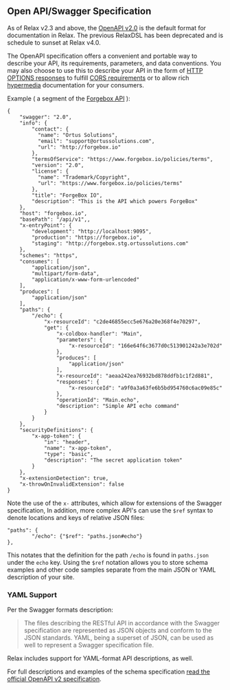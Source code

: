 ## Open API/Swagger Specification

As of Relax v2.3 and above, the [OpenAPI v2.0](https://github.com/OAI/OpenAPI-Specification/blob/master/versions/2.0.md) is the default format for documentation in Relax.  The previous RelaxDSL has been deprecated and is schedule to sunset at Relax v4.0.

The OpenAPI specification offers a convenient and portable way to describe your API, its requirements, parameters, and data conventions.   You may also choose to use this to describe your API in the form of [HTTP OPTIONS responses](https://www.w3.org/Protocols/rfc2616/rfc2616-sec9.html) to fulfill [CORS requirements](https://www.w3.org/TR/cors/) or to allow rich [hypermedia](https://en.wikipedia.org/wiki/HATEOAS) documentation for your consumers.

Example \( a segment of the [Forgebox API](https://www.forgebox.io/) \):

```
{
    "swagger": "2.0",
    "info": {
        "contact": {
          "name": "Ortus Solutions",
          "email": "support@ortussolutions.com",
          "url": "http://forgebox.io"
        },
        "termsOfService": "https://www.forgebox.io/policies/terms",
        "version": "2.0",
        "license": {
          "name": "Trademark/Copyright",
          "url": "https://www.forgebox.io/policies/terms"
        },
        "title": "ForgeBox IO",
        "description": "This is the API which powers ForgeBox"
    },
    "host": "forgebox.io",
    "basePath": "/api/v1",,
    "x-entryPoint": {
        "development": "http://localhost:9095",
        "production": "https://forgebox.io",
        "staging": "http://forgebox.stg.ortussolutions.com"
    },
    "schemes": "https",
    "consumes": [
        "application/json",
        "multipart/form-data",
        "application/x-www-form-urlencoded"
    ],
    "produces": [
        "application/json"
    ],
    "paths": {
        "/echo": {
            "x-resourceId": "c2de46855ecc5e676a20e368f4e70297",
            "get": {
                "x-coldbox-handler": "Main",
                "parameters": {
                    "x-resourceId": "166e64f6c3677d0c513901242a3e702d"
                },
                "produces": [
                    "application/json"
                ],
                "x-resourceId": "aeaa242ea76932bd878ddfb1c1f2d881",
                "responses": {
                    "x-resourceId": "a9f0a3a63fe6b5bd954760c6ac09e85c"
                },
                "operationId": "Main.echo",
                "description": "Simple API echo command"
            }
        }
    },
    "securityDefinitions": {
        "x-app-token": {
            "in": "header",
            "name": "x-app-token",
            "type": "basic",
            "description": "The secret application token"
        }
    },
    "x-extensionDetection": true,
    "x-throwOnInvalidExtension": false
}
```

Note the use of the `x-` attributes, which allow for extensions of the Swagger specification,  In addition, more complex API's can use the `$ref` syntax to denote locations and keys of relative JSON files:

```
"paths": {
        "/echo": {"$ref": "paths.json#echo"}
},
```

This notates that the definition for the path `/echo` is found in `paths.json` under the `echo` key.  Using the `$ref` notation allows you to store schema examples and other code samples separate from the main JSON or YAML description of your site.

### YAML Support

Per the Swagger formats description:

> The files describing the RESTful API in accordance with the Swagger specification are represented as JSON objects and conform to the JSON standards. YAML, being a superset of JSON, can be used as well to represent a Swagger specification file.

Relax includes support for YAML-format API descriptions, as well.

For full descriptions and examples of the schema specification [read the official OpenAPI v2 specification](https://github.com/OAI/OpenAPI-Specification/blob/master/versions/2.0.md).

